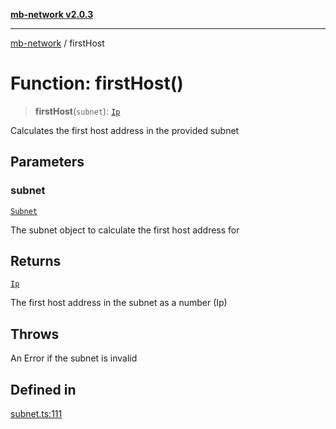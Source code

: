[**mb-network v2.0.3**](../README.md)

***

[mb-network](../README.md) / firstHost

# Function: firstHost()

> **firstHost**(`subnet`): [`Ip`](../type-aliases/Ip.md)

Calculates the first host address in the provided subnet

## Parameters

### subnet

[`Subnet`](../interfaces/Subnet.md)

The subnet object to calculate the first host address for

## Returns

[`Ip`](../type-aliases/Ip.md)

The first host address in the subnet as a number (Ip)

## Throws

An Error if the subnet is invalid

## Defined in

[subnet.ts:111](https://github.com/mbachmann97/mb-network/blob/ec859bc9fa23945f71168926642866140fd255b1/src/subnet.ts#L111)
